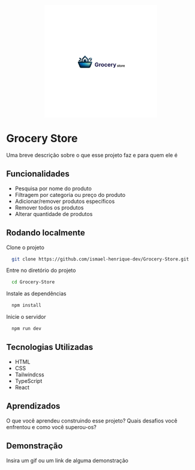 <p align="center">
  <img align="center" height="300" src="src/assets/Grocery Store.png"  />
</p>


# Grocery Store

Uma breve descrição sobre o que esse projeto faz e para quem ele é


## Funcionalidades

- Pesquisa por nome do produto
- Filtragem por categoria ou preço do produto
- Adicionar/remover produtos específicos
- Remover todos os produtos
- Alterar quantidade de produtos


## Rodando localmente

Clone o projeto

```bash
  git clone https://github.com/ismael-henrique-dev/Grocery-Store.git
```

Entre no diretório do projeto

```bash
  cd Grocery-Store
```

Instale as dependências

```bash
  npm install
```

Inicie o servidor

```bash
  npm run dev
```


##  Tecnologias Utilizadas
- HTML
- CSS
- Tailwindcss
- TypeScript
- React


## Aprendizados

O que você aprendeu construindo esse projeto? Quais desafios você enfrentou e como você superou-os?


## Demonstração

Insira um gif ou um link de alguma demonstração

